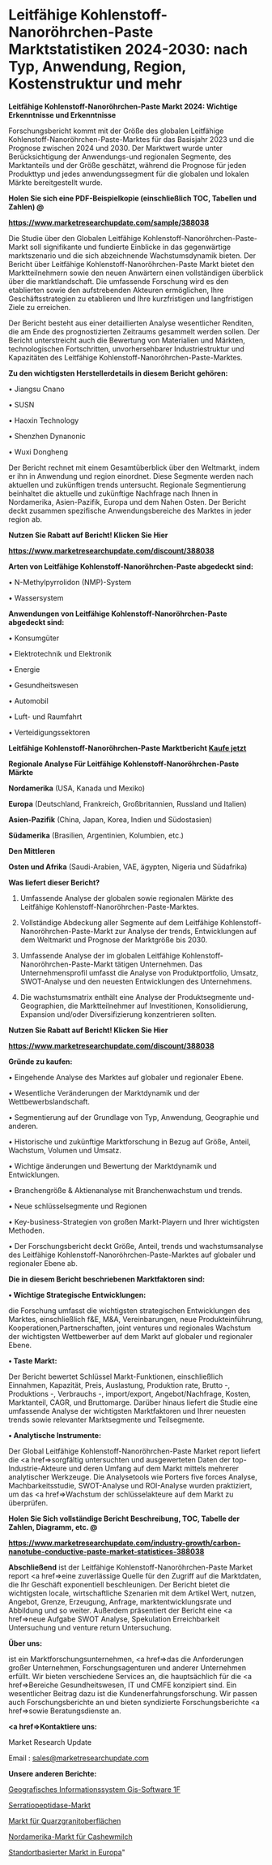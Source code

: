 # Leitfähige Kohlenstoff-Nanoröhrchen-Paste Marktstatistiken 2024-2030: nach Typ, Anwendung, Region, Kostenstruktur und mehr

<strong>Leitfähige Kohlenstoff-Nanoröhrchen-Paste Markt 2024: Wichtige Erkenntnisse und Erkenntnisse</strong>

Forschungsbericht kommt mit der Größe des globalen Leitfähige Kohlenstoff-Nanoröhrchen-Paste-Marktes für das Basisjahr 2023 und die Prognose zwischen 2024 und 2030. Der Marktwert wurde unter Berücksichtigung der Anwendungs-und regionalen Segmente, des Marktanteils und der Größe geschätzt, während die Prognose für jeden Produkttyp und jedes anwendungssegment für die globalen und lokalen Märkte bereitgestellt wurde.



<strong>Holen Sie sich eine PDF-Beispielkopie (einschließlich TOC, Tabellen und Zahlen) @
</strong>

<strong><a href=https://www.marketresearchupdate.com/sample/388038>

<strong>https://www.marketresearchupdate.com/sample/388038</u></font></a></strong></strong>

Die Studie über den Globalen Leitfähige Kohlenstoff-Nanoröhrchen-Paste-Markt soll signifikante und fundierte Einblicke in das gegenwärtige marktszenario und die sich abzeichnende Wachstumsdynamik bieten. Der Bericht über Leitfähige Kohlenstoff-Nanoröhrchen-Paste Markt bietet den Marktteilnehmern sowie den neuen Anwärtern einen vollständigen überblick über die marktlandschaft. Die umfassende Forschung wird es den etablierten sowie den aufstrebenden Akteuren ermöglichen, Ihre Geschäftsstrategien zu etablieren und Ihre kurzfristigen und langfristigen Ziele zu erreichen.

Der Bericht besteht aus einer detaillierten Analyse wesentlicher Renditen, die am Ende des prognostizierten Zeitraums gesammelt werden sollen. Der Bericht unterstreicht auch die Bewertung von Materialien und Märkten, technologischen Fortschritten, unvorhersehbarer Industriestruktur und Kapazitäten des Leitfähige Kohlenstoff-Nanoröhrchen-Paste-Marktes.



<strong>Zu den wichtigsten Herstellerdetails in diesem Bericht gehören:</strong>

• Jiangsu Cnano

• SUSN

• Haoxin Technology

• Shenzhen Dynanonic

• Wuxi Dongheng

Der Bericht rechnet mit einem Gesamtüberblick über den Weltmarkt, indem er ihn in Anwendung und region einordnet. Diese Segmente werden nach aktuellen und zukünftigen trends untersucht. Regionale Segmentierung beinhaltet die aktuelle und zukünftige Nachfrage nach Ihnen in Nordamerika, Asien-Pazifik, Europa und dem Nahen Osten. Der Bericht deckt zusammen spezifische Anwendungsbereiche des Marktes in jeder region ab.



<strong>Nutzen Sie Rabatt auf Bericht! Klicken Sie Hier
</strong>

<strong><a href=https://www.marketresearchupdate.com/discount/388038>https://www.marketresearchupdate.com/discount/388038</b></u></font></strong></a>



<strong>Arten von Leitfähige Kohlenstoff-Nanoröhrchen-Paste abgedeckt sind:</strong>

• N-Methylpyrrolidon (NMP)-System

• Wassersystem



<strong>Anwendungen von Leitfähige Kohlenstoff-Nanoröhrchen-Paste abgedeckt sind:</strong>

• Konsumgüter

• Elektrotechnik und Elektronik

• Energie

• Gesundheitswesen

• Automobil

• Luft- und Raumfahrt

• Verteidigungssektoren



<strong>Leitfähige Kohlenstoff-Nanoröhrchen-Paste Marktbericht <a href=https://www.marketresearchupdate.com/buynow/388038>Kaufe jetzt</a></strong>



<strong>Regionale Analyse Für Leitfähige Kohlenstoff-Nanoröhrchen-Paste Märkte</strong>



<strong>Nordamerika</strong> (USA, Kanada und Mexiko)



<strong>Europa</strong> (Deutschland, Frankreich, Großbritannien, Russland und Italien)



<strong>Asien-Pazifik</strong> (China, Japan, Korea, Indien und Südostasien)



<strong>Südamerika</strong> (Brasilien, Argentinien, Kolumbien, etc.)



<strong>Den Mittleren</strong> 

<strong>Osten und Afrika</strong> (Saudi-Arabien, VAE, ägypten, Nigeria und Südafrika)



<strong>Was liefert dieser Bericht?</strong>

1. Umfassende Analyse der globalen sowie regionalen Märkte des Leitfähige Kohlenstoff-Nanoröhrchen-Paste-Marktes.

2. Vollständige Abdeckung aller Segmente auf dem Leitfähige Kohlenstoff-Nanoröhrchen-Paste-Markt zur Analyse der trends, Entwicklungen auf dem Weltmarkt und Prognose der Marktgröße bis 2030.

3. Umfassende Analyse der im globalen Leitfähige Kohlenstoff-Nanoröhrchen-Paste-Markt tätigen Unternehmen. Das Unternehmensprofil umfasst die Analyse von Produktportfolio, Umsatz, SWOT-Analyse und den neuesten Entwicklungen des Unternehmens.

4. Die wachstumsmatrix enthält eine Analyse der Produktsegmente und-Geographien, die Marktteilnehmer auf Investitionen, Konsolidierung, Expansion und/oder Diversifizierung konzentrieren sollten.



<strong>Nutzen Sie Rabatt auf Bericht! Klicken Sie Hier
</strong>

<strong><a href=https://www.marketresearchupdate.com/discount/388038>https://www.marketresearchupdate.com/discount/388038</b></u></font></strong></a>



<strong>Gründe zu kaufen:</strong>

• Eingehende Analyse des Marktes auf globaler und regionaler Ebene.

• Wesentliche Veränderungen der Marktdynamik und der Wettbewerbslandschaft.

• Segmentierung auf der Grundlage von Typ, Anwendung, Geographie und anderen.

• Historische und zukünftige Marktforschung in Bezug auf Größe, Anteil, Wachstum, Volumen und Umsatz.

• Wichtige änderungen und Bewertung der Marktdynamik und Entwicklungen.

• Branchengröße &amp; Aktienanalyse mit Branchenwachstum und trends.

• Neue schlüsselsegmente und Regionen

• Key-business-Strategien von großen Markt-Playern und Ihrer wichtigsten Methoden.

• Der Forschungsbericht deckt Größe, Anteil, trends und wachstumsanalyse des Leitfähige Kohlenstoff-Nanoröhrchen-Paste-Marktes auf globaler und regionaler Ebene ab.



<strong>Die in diesem Bericht beschriebenen Marktfaktoren sind:</strong>



<strong>• Wichtige Strategische Entwicklungen:</strong>

die Forschung umfasst die wichtigsten strategischen Entwicklungen des Marktes, einschließlich f&amp;E, M&amp;A, Vereinbarungen, neue Produkteinführung, Kooperationen,Partnerschaften, joint ventures und regionales Wachstum der wichtigsten Wettbewerber auf dem Markt auf globaler und regionaler Ebene.



<strong>• Taste Markt:</strong>

Der Bericht bewertet Schlüssel Markt-Funktionen, einschließlich Einnahmen, Kapazität, Preis, Auslastung, Produktion rate, Brutto -, Produktions -, Verbrauchs -, import/export, Angebot/Nachfrage, Kosten, Marktanteil, CAGR, und Bruttomarge. Darüber hinaus liefert die Studie eine umfassende Analyse der wichtigsten Marktfaktoren und Ihrer neuesten trends sowie relevanter Marktsegmente und Teilsegmente.



<strong>• Analytische Instrumente:</strong>

Der Global Leitfähige Kohlenstoff-Nanoröhrchen-Paste Market report liefert die <a href=>sorgf</a>ältig untersuchten und ausgewerteten Daten der top-Industrie-Akteure und deren Umfang auf dem Markt mittels mehrerer analytischer Werkzeuge. Die Analysetools wie Porters five forces Analyse, Machbarkeitsstudie, SWOT-Analyse und ROI-Analyse wurden praktiziert, um das <a href=>Wachstum</a> der schlüsselakteure auf dem Markt zu überprüfen.



<strong>Holen Sie Sich vollständige Bericht Beschreibung, TOC, Tabelle der Zahlen, Diagramm, etc. @ </strong>

<strong><a href=https://www.marketresearchupdate.com/industry-growth/carbon-nanotube-conductive-paste-market-statistices-388038>https://www.marketresearchupdate.com/industry-growth/carbon-nanotube-conductive-paste-market-statistices-388038</a></font></strong>



<strong>Abschließend</strong> ist der Leitfähige Kohlenstoff-Nanoröhrchen-Paste Market report <a href=>eine</a> zuverlässige Quelle für den Zugriff auf die Marktdaten, die Ihr Geschäft exponentiell beschleunigen. Der Bericht bietet die wichtigsten locale, wirtschaftliche Szenarien mit dem Artikel Wert, nutzen, Angebot, Grenze, Erzeugung, Anfrage, marktentwicklungsrate und Abbildung und so weiter. Außerdem präsentiert der Bericht eine <a href=>neue</a> Aufgabe SWOT Analyse, Spekulation Erreichbarkeit Untersuchung und venture return Untersuchung.



<strong>Über uns:</strong>

 ist ein Marktforschungsunternehmen, <a href=>das</a> die Anforderungen großer Unternehmen, Forschungsagenturen und anderer Unternehmen erfüllt. Wir bieten verschiedene Services an, die hauptsächlich für die <a href=>Bereiche</a> Gesundheitswesen, IT und CMFE konzipiert sind. Ein wesentlicher Beitrag dazu ist die Kundenerfahrungsforschung. Wir passen auch Forschungsberichte an und bieten syndizierte Forschungsberichte <a href=>sowie</a> Beratungsdienste an.



<strong><a href=>Kontaktiere uns:</a></strong>

Market Research Update

Email : sales@marketresearchupdate.com



<strong>Unsere anderen Berichte:</strong>

<a href=https://www.linkedin.com/pulse/geographic-information-system-gis-software-1f>Geografisches Informationssystem Gis-Software 1F</a>

<a href=https://www.linkedin.com/pulse/serratiopeptidase-market-sizing-up>Serratiopeptidase-Markt</a>

<a href=https://www.linkedin.com/pulse/quartz-granites-surfaces-market-report-2023-top-company>Markt für Quarzgranitoberflächen</a>

<a href=https://www.linkedin.com/pulse/north-america-cashew-milk-market-2023-thriving>Nordamerika-Markt für Cashewmilch</a>

<a href=https://www.linkedin.com/pulse/europe-location-based-market-future-l3kxf/>Standortbasierter Markt in Europa</a>"
